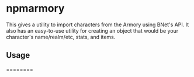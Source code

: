 npmarmory
=========

This gives a utility to import characters from the Armory using
BNet's API. It also has an easy-to-use utility for creating an object
that would be your character's name/realm/etc, stats, and items.

## Usage
========
